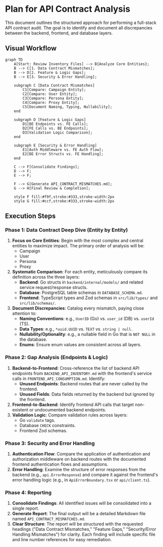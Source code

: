 # Plan for API Contract Analysis

This document outlines the structured approach for performing a full-stack API contract audit. The goal is to identify and document all discrepancies between the backend, frontend, and database layers.

## Visual Workflow

```mermaid
graph TD
    A[Start: Review Inventory Files] --> B{Analyze Core Entities};
    B --> C[1. Data Contract Mismatches];
    B --> D[2. Feature & Logic Gaps];
    B --> E[3. Security & Error Handling];

    subgraph C [Data Contract Mismatches]
        C1[Compare: Campaign Entity];
        C2[Compare: User Entity];
        C3[Compare: Persona Entity];
        C4[Compare: Proxy Entity];
        C5[Document Naming, Typing, Nullability];
    end

    subgraph D [Feature & Logic Gaps]
        D1[BE Endpoints vs. FE Calls];
        D2[FE Calls vs. BE Endpoints];
        D3[Validation Logic Comparison];
    end

    subgraph E [Security & Error Handling]
        E1[Auth Middleware vs. FE Auth Flow];
        E2[BE Error Structs vs. FE Handling];
    end

    C --> F[Consolidate Findings];
    D --> F;
    E --> F;

    F --> G[Generate API_CONTRACT_MISMATCHES.md];
    G --> H[Final Review & Completion];

    style F fill:#f9f,stroke:#333,stroke-width:2px
    style G fill:#ccf,stroke:#333,stroke-width:2px
```

## Execution Steps

### Phase 1: Data Contract Deep Dive (Entity by Entity)
1.  **Focus on Core Entities**: Begin with the most complex and central entities to maximize impact. The primary order of analysis will be:
    *   Campaign
    *   User
    *   Persona
    *   Proxy
2.  **Systematic Comparison**: For each entity, meticulously compare its definition across the three layers:
    *   **Backend**: Go structs in `backend/internal/models/` and related service request/response structs.
    *   **Database**: PostgreSQL table schemas in `DATABASE_SCHEMA.md`.
    *   **Frontend**: TypeScript types and Zod schemas in `src/lib/types/` and `src/lib/schemas/`.
3.  **Document Discrepancies**: Catalog every mismatch, paying close attention to:
    *   **Naming Conventions**: e.g., `UserID` (Go) vs. `user_id` (DB) vs. `userId` (TS).
    *   **Data Types**: e.g., `*uuid.UUID` vs. `TEXT` vs. `string | null`.
    *   **Nullability/Optionality**: e.g., a nullable field in Go that is `NOT NULL` in the database.
    *   **Enums**: Ensure enum values are consistent across all layers.

### Phase 2: Gap Analysis (Endpoints & Logic)
1.  **Backend-to-Frontend**: Cross-reference the list of backend API endpoints from `BACKEND_API_INVENTORY.md` with the frontend's service calls in `FRONTEND_API_CONSUMPTION.md`. Identify:
    *   **Unused Endpoints**: Backend routes that are never called by the frontend.
    *   **Unused Fields**: Data fields returned by the backend but ignored by the frontend.
2.  **Frontend-to-Backend**: Identify frontend API calls that target non-existent or undocumented backend endpoints.
3.  **Validation Logic**: Compare validation rules across layers:
    *   Go `validate` tags.
    *   Database `CHECK` constraints.
    *   Frontend Zod schemas.

### Phase 3: Security and Error Handling
1.  **Authentication Flow**: Compare the application of authentication and authorization middleware on backend routes with the documented frontend authentication flows and assumptions.
2.  **Error Handling**: Examine the structure of error responses from the backend (e.g., `api.ErrorResponse`) and compare it against the frontend's error handling logic (e.g., in `ApiErrorBoundary.tsx` or `api/client.ts`).

### Phase 4: Reporting
1.  **Consolidate Findings**: All identified issues will be consolidated into a single report.
2.  **Generate Report**: The final output will be a detailed Markdown file named `API_CONTRACT_MISMATCHES.md`.
3.  **Clear Structure**: The report will be structured with the requested headings ("Data Contract Mismatches," "Feature Gaps," "Security/Error Handling Mismatches") for clarity. Each finding will include specific file and line number references for easy remediation.